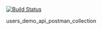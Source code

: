 [![Build Status](https://travis-ci.org/kurtulussahin/users_demo_api_postman_collection.svg?branch=master)](https://travis-ci.org/kurtulussahin/users_demo_api_postman_collection)

users_demo_api_postman_collection
